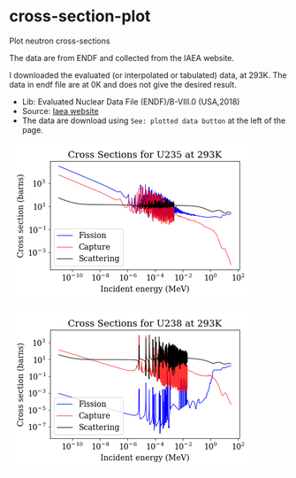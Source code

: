 # cross-section-plot
Plot neutron cross-sections

The data are from ENDF and collected from the IAEA website.

I downloaded the evaluated (or interpolated or tabulated) data, at 293K.
The data in endf file are at 0K and does not give the desired result.

- Lib: Evaluated Nuclear Data File (ENDF)/B-VIII.0 (USA,2018)
- Source: [Iaea website](https://www-nds.iaea.org/exfor/endf.htm)
- The data are download using `See: plotted data button` at the left of the page.


![Cross Sections for U235 at 293K](/png/U-235.png "Cross Sections for U235 at 293K")

![Cross Sections for U238 at 293K](/png/U-238.png "Cross Sections for U238 at 293K")
